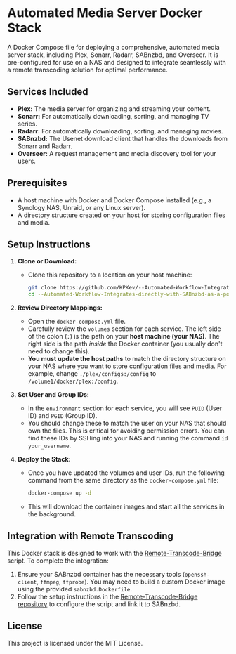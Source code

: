 # Automated Media Server Docker Stack

A Docker Compose file for deploying a comprehensive, automated media server stack, including Plex, Sonarr, Radarr, SABnzbd, and Overseer. It is pre-configured for use on a NAS and designed to integrate seamlessly with a remote transcoding solution for optimal performance.

## Services Included

*   **Plex:** The media server for organizing and streaming your content.
*   **Sonarr:** For automatically downloading, sorting, and managing TV series.
*   **Radarr:** For automatically downloading, sorting, and managing movies.
*   **SABnzbd:** The Usenet download client that handles the downloads from Sonarr and Radarr.
*   **Overseer:** A request management and media discovery tool for your users.

## Prerequisites

*   A host machine with Docker and Docker Compose installed (e.g., a Synology NAS, Unraid, or any Linux server).
*   A directory structure created on your host for storing configuration files and media.

## Setup Instructions

1.  **Clone or Download:**
    *   Clone this repository to a location on your host machine:
        ```bash
        git clone https://github.com/KPKev/--Automated-Workflow-Integrates-directly-with-SABnzbd-as-a-post-processing-script.git
        cd --Automated-Workflow-Integrates-directly-with-SABnzbd-as-a-post-processing-script
        ```

2.  **Review Directory Mappings:**
    *   Open the `docker-compose.yml` file.
    *   Carefully review the `volumes` section for each service. The left side of the colon (`:`) is the path on your **host machine (your NAS)**. The right side is the path *inside* the Docker container (you usually don't need to change this).
    *   **You must update the host paths** to match the directory structure on your NAS where you want to store configuration files and media. For example, change `./plex/configs:/config` to `/volume1/docker/plex:/config`.

3.  **Set User and Group IDs:**
    *   In the `environment` section for each service, you will see `PUID` (User ID) and `PGID` (Group ID).
    *   You should change these to match the user on your NAS that should own the files. This is critical for avoiding permission errors. You can find these IDs by SSHing into your NAS and running the command `id your_username`.

4.  **Deploy the Stack:**
    *   Once you have updated the volumes and user IDs, run the following command from the same directory as the `docker-compose.yml` file:
        ```bash
        docker-compose up -d
        ```
    *   This will download the container images and start all the services in the background.

## Integration with Remote Transcoding

This Docker stack is designed to work with the [Remote-Transcode-Bridge](https://github.com/KPKev/Remote-Transcode-Bridge) script. To complete the integration:

1.  Ensure your SABnzbd container has the necessary tools (`openssh-client`, `ffmpeg`, `ffprobe`). You may need to build a custom Docker image using the provided `sabnzbd.Dockerfile`.
2.  Follow the setup instructions in the [Remote-Transcode-Bridge repository](https://github.com/KPKev/Remote-Transcode-Bridge) to configure the script and link it to SABnzbd.

## License

This project is licensed under the MIT License. 